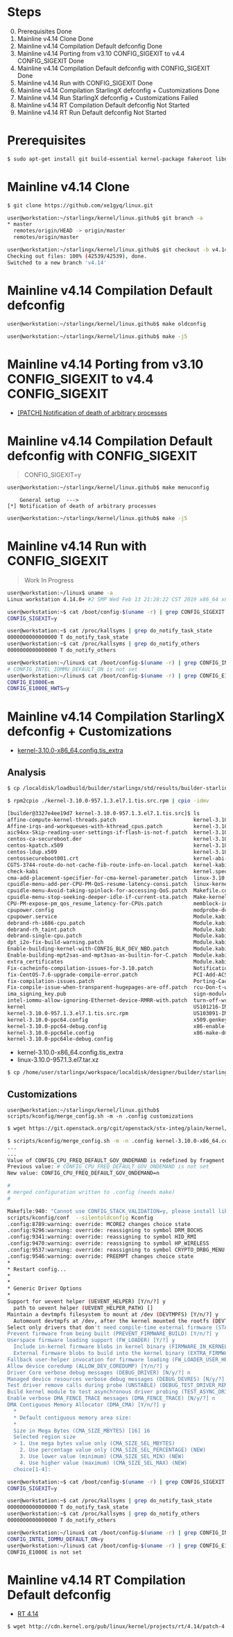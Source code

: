 # Steps

0. Prerequisites Done
1. Mainline v4.14 Clone Done
2. Mainline v4.14 Compilation Default defconfig Done
3. Mainline v4.14 Porting from v3.10 CONFIG_SIGEXIT to v4.4 CONFIG_SIGEXIT Done
4. Mainline v4.14 Compilation Default defconfig with CONFIG_SIGEXIT Done
5. Mainline v4.14 Run with CONFIG_SIGEXIT Done
6. Mainline v4.14 Compilation StarlingX defconfig + Customizations Done
7. Mainline v4.14 Run StarlingX defconfig + Customizations Failed
8. Mainline v4.14 RT Compilation Default defconfig Not Started
9. Mainline v4.14 RT Run Default defconfig Not Started

# Prerequisites

```sh
$ sudo apt-get install git build-essential kernel-package fakeroot libncurses5-dev libssl-dev ccache
```

# Mainline v4.14 Clone

```sh
$ git clone https://github.com/xe1gyq/linux.git
```


```sh
user@workstation:~/starlingx/kernel/linux.github$ git branch -a
* master
  remotes/origin/HEAD -> origin/master
  remotes/origin/master
```

```sh
user@workstation:~/starlingx/kernel/linux.github$ git checkout -b v4.14 v4.14
Checking out files: 100% (42539/42539), done.
Switched to a new branch 'v4.14'
```

# Mainline v4.14 Compilation Default defconfig

```sh
user@workstation:~/starlingx/kernel/linux.github$ make oldconfig
```

```sh
user@workstation:~/starlingx/kernel/linux.github$ make -j5
```

# Mainline v4.14 Porting from v3.10 CONFIG_SIGEXIT to v4.4 CONFIG_SIGEXIT

- [\[PATCH\] Notification of death of arbitrary processes](https://github.com/xe1gyq/linux/commit/859bf7ecb646201fc5250da1d6b184c6404149e3)

# Mainline v4.14 Compilation Default defconfig with CONFIG_SIGEXIT

> CONFIG_SIGEXIT=y

```sh
user@workstation:~/starlingx/kernel/linux.github$ make menuconfig
```

```
    General setup  --->
[*] Notification of death of arbitrary processes
```

```sh
user@workstation:~/starlingx/kernel/linux.github$ make -j5
```

# Mainline v4.14 Run with CONFIG_SIGEXIT

> Work In Progress


```sh
user@workstation:~/linux$ uname -a
Linux workstation 4.14.0+ #2 SMP Wed Feb 13 21:28:22 CST 2019 x86_64 x86_64 x86_64 GNU/Linux
```

```sh
user@workstation:~$ cat /boot/config-$(uname -r) | grep CONFIG_SIGEXIT
CONFIG_SIGEXIT=y
```

```sh
user@workstation:~$ cat /proc/kallsyms | grep do_notify_task_state
0000000000000000 T do_notify_task_state
user@workstation:~$ cat /proc/kallsyms | grep do_notify_others
0000000000000000 T do_notify_others
```

```sh
user@workstation:~/linux$ cat /boot/config-$(uname -r) | grep CONFIG_INTEL_IOMMU_DEFAULT_ON
# CONFIG_INTEL_IOMMU_DEFAULT_ON is not set
user@workstation:~/linux$ cat /boot/config-$(uname -r) | grep CONFIG_E1000E
CONFIG_E1000E=m
CONFIG_E1000E_HWTS=y
```

# Mainline v4.14 Compilation StarlingX defconfig + Customizations

- [kernel-3.10.0-x86_64.config.tis_extra](https://git.openstack.org/cgit/openstack/stx-integ/tree/kernel/kernel-std/centos/patches/kernel-3.10.0-x86_64.config.tis_extra)

## Analysis

```sh
$ cp /localdisk/loadbuild/builder/starlingx/std/results/builder-starlingx-tis-r5-pike-std/kernel-3.10.0-957.1.3.el7.1.tis/kernel-3.10.0-957.1.3.el7.1.tis.src.rpm .
```

```sh
$ rpm2cpio ./kernel-3.10.0-957.1.3.el7.1.tis.src.rpm | cpio -idmv
```

```sh
[builder@3327e4ee19d7 kernel-3.10.0-957.1.3.el7.1.tis.src]$ ls
affine-compute-kernel-threads.patch                         kernel-3.10.0-s390x.config
Affine-irqs-and-workqueues-with-kthread_cpus.patch          kernel-3.10.0-s390x-debug.config
aic94xx-Skip-reading-user-settings-if-flash-is-not-f.patch  kernel-3.10.0-s390x-kdump.config
centos-ca-secureboot.der                                    kernel-3.10.0-x86_64.config
centos-kpatch.x509                                          kernel-3.10.0-x86_64.config.tis_extra
centos-ldup.x509                                            kernel-3.10.0-x86_64-debug.config
centossecureboot001.crt                                     kernel-abi-whitelists-957.tar.bz2
CGTS-3744-route-do-not-cache-fib-route-info-on-local.patch  kernel-kabi-dw-957.tar.bz2
check-kabi                                                  kernel.spec
cma-add-placement-specifier-for-cma-kernel-parameter.patch  linux-3.10.0-957.1.3.el7.tar.xz
cpuidle-menu-add-per-CPU-PM-QoS-resume-latency-consi.patch  linux-kernel-test.patch
cpuidle-menu-Avoid-taking-spinlock-for-accessing-QoS.patch  Makefile.common
cpuidle-menu-stop-seeking-deeper-idle-if-current-sta.patch  Make-kernel-start-eth-devices-at-offset.patch
CPU-PM-expose-pm_qos_resume_latency-for-CPUs.patch          memblock-introduce-memblock_alloc_range.patch
cpupower.config                                             modprobe-dccp-blacklist.conf
cpupower.service                                            Module.kabi_dup_ppc64
debrand-rh-i686-cpu.patch                                   Module.kabi_dup_ppc64le
debrand-rh_taint.patch                                      Module.kabi_dup_s390x
debrand-single-cpu.patch                                    Module.kabi_dup_x86_64
dpt_i2o-fix-build-warning.patch                             Module.kabi_ppc64
Enable-building-kernel-with-CONFIG_BLK_DEV_NBD.patch        Module.kabi_ppc64le
Enable-building-mpt2sas-and-mpt3sas-as-builtin-for-C.patch  Module.kabi_s390x
extra_certificates                                          Module.kabi_x86_64
Fix-cacheinfo-compilation-issues-for-3.10.patch             Notification-of-death-of-arbitrary-processes.patch
fix-CentOS-7.6-upgrade-compile-error.patch                  PCI-Add-ACS-quirk-for-Intel-Fortville-NICs.patch
fix-compilation-issues.patch                                Porting-Cacheinfo-from-Kernel-4.10.17.patch
Fix-compile-issue-when-transparent-hugepages-are-off.patch  rcu-Don-t-wake-rcuc-X-kthreads-on-NOCB-CPUs.patch
ima_signing_key.pub                                         sign-modules
intel-iommu-allow-ignoring-Ethernet-device-RMRR-with.patch  turn-off-write-same-in-smartqpi-driver.patch
kernel                                                      US101216-IMA-support-in-Titanium-kernel.patch
kernel-3.10.0-957.1.3.el7.1.tis.src.rpm                     US103091-IMA-System-Configuration.patch
kernel-3.10.0-ppc64.config                                  x509.genkey
kernel-3.10.0-ppc64-debug.config                            x86-enable-DMA-CMA-with-swiotlb.patch
kernel-3.10.0-ppc64le.config                                x86-make-dma_alloc_coherent-return-zeroed-memory-if-.patch
kernel-3.10.0-ppc64le-debug.config
```

- kernel-3.10.0-x86_64.config.tis_extra
- linux-3.10.0-957.1.3.el7.tar.xz

```sh
$ cp /home/user/starlingx/workspace/localdisk/designer/builder/starlingx/sandbox/kernel-3.10.0-957.1.3.el7.1.tis.src/kernel-3.10.0-x86_64.config.tis_extra ~/starlingx/kernel/linux.github/
```

## Customizations

```
user@workstation:~/starlingx/kernel/linux.github$ scripts/kconfig/merge_config.sh -m -n .config customizations
```

```sh
$ wget https://git.openstack.org/cgit/openstack/stx-integ/plain/kernel/kernel-std/centos/patches/kernel-3.10.0-x86_64.config.tis_extra
```

```sh
$ scripts/kconfig/merge_config.sh -m -n .config kernel-3.10.0-x86_64.config.tis_extra 
...
...
Value of CONFIG_CPU_FREQ_DEFAULT_GOV_ONDEMAND is redefined by fragment kernel-3.10.0-x86_64.config.tis_extra:
Previous value: # CONFIG_CPU_FREQ_DEFAULT_GOV_ONDEMAND is not set
New value: CONFIG_CPU_FREQ_DEFAULT_GOV_ONDEMAND=n

#
# merged configuration written to .config (needs make)
#
```

```sh
Makefile:940: "Cannot use CONFIG_STACK_VALIDATION=y, please install libelf-dev, libelf-devel or elfutils-libelf-devel"
scripts/kconfig/conf  --silentoldconfig Kconfig
.config:8789:warning: override: MCORE2 changes choice state
.config:9296:warning: override: reassigning to symbol DRM_BOCHS
.config:9341:warning: override: reassigning to symbol HID_RMI
.config:9470:warning: override: reassigning to symbol HP_WIRELESS
.config:9537:warning: override: reassigning to symbol CRYPTO_DRBG_MENU
.config:9546:warning: override: PREEMPT changes choice state
*
* Restart config...
*
*
* Generic Driver Options
*
Support for uevent helper (UEVENT_HELPER) [Y/n/?] y
  path to uevent helper (UEVENT_HELPER_PATH) [] 
Maintain a devtmpfs filesystem to mount at /dev (DEVTMPFS) [Y/n/?] y
  Automount devtmpfs at /dev, after the kernel mounted the rootfs (DEVTMPFS_MOUNT) [Y/n/?] y
Select only drivers that don't need compile-time external firmware (STANDALONE) [N/y/?] n
Prevent firmware from being built (PREVENT_FIRMWARE_BUILD) [Y/n/?] y
Userspace firmware loading support (FW_LOADER) [Y/?] y
  Include in-kernel firmware blobs in kernel binary (FIRMWARE_IN_KERNEL) [Y/n/?] y
  External firmware blobs to build into the kernel binary (EXTRA_FIRMWARE) [] 
Fallback user-helper invocation for firmware loading (FW_LOADER_USER_HELPER_FALLBACK) [N/y/?] n
Allow device coredump (ALLOW_DEV_COREDUMP) [Y/n/?] y
Driver Core verbose debug messages (DEBUG_DRIVER) [N/y/?] n
Managed device resources verbose debug messages (DEBUG_DEVRES) [N/y/?] n
Test driver remove calls during probe (UNSTABLE) (DEBUG_TEST_DRIVER_REMOVE) [N/y/?] n
Build kernel module to test asynchronous driver probing (TEST_ASYNC_DRIVER_PROBE) [N/m/?] n
Enable verbose DMA_FENCE_TRACE messages (DMA_FENCE_TRACE) [N/y/?] n
DMA Contiguous Memory Allocator (DMA_CMA) [Y/n/?] y
  *
  * Default contiguous memory area size:
  *
  Size in Mega Bytes (CMA_SIZE_MBYTES) [16] 16
  Selected region size
  > 1. Use mega bytes value only (CMA_SIZE_SEL_MBYTES)
    2. Use percentage value only (CMA_SIZE_SEL_PERCENTAGE) (NEW)
    3. Use lower value (minimum) (CMA_SIZE_SEL_MIN) (NEW)
    4. Use higher value (maximum) (CMA_SIZE_SEL_MAX) (NEW)
  choice[1-4]: 

```


```sh
user@workstation:~$ cat /boot/config-$(uname -r) | grep CONFIG_SIGEXIT
CONFIG_SIGEXIT=y
```

```sh
user@workstation:~$ cat /proc/kallsyms | grep do_notify_task_state
0000000000000000 T do_notify_task_state
user@workstation:~$ cat /proc/kallsyms | grep do_notify_others
0000000000000000 T do_notify_others
```

```sh
user@workstation:~/linux$ cat /boot/config-$(uname -r) | grep CONFIG_INTEL_IOMMU_DEFAULT_ON
CONFIG_INTEL_IOMMU_DEFAULT_ON=y
user@workstation:~/linux$ cat /boot/config-$(uname -r) | grep CONFIG_E1000E
CONFIG_E1000E is not set
```

# Mainline v4.14 RT Compilation Default defconfig

- [RT 4.14](http://cdn.kernel.org/pub/linux/kernel/projects/rt/4.14/)

```sh
$ wget http://cdn.kernel.org/pub/linux/kernel/projects/rt/4.14/patch-4.14.93-rt53.patch.gz
```
